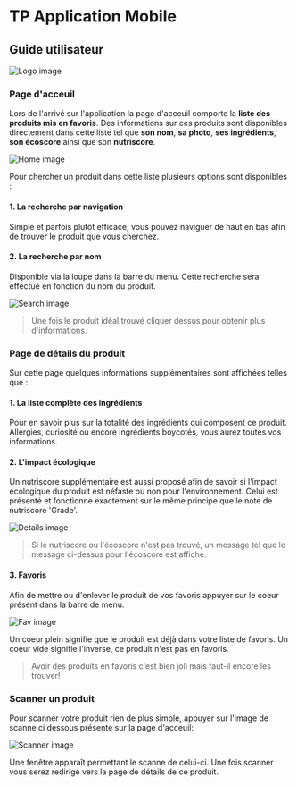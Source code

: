 # TP Application Mobile

## Guide utilisateur

![Logo image](screenshots/logo.png)

### Page d'acceuil

Lors de l'arrivé sur l'application la page d'acceuil comporte la **liste des produits mis en favoris**. Des informations sur ces produits sont disponibles directement dans cette liste tel que **son nom**, **sa photo**, **ses ingrédients**, **son écoscore** ainsi que son **nutriscore**.

![Home image](screenshots/home.png)

Pour chercher un produit dans cette liste plusieurs options sont disponibles :

#### 1. La recherche par navigation

Simple et parfois plutôt efficace, vous pouvez naviguer de haut en bas afin de trouver le produit que vous cherchez.

#### 2. La recherche par nom

Disponible via la loupe dans la barre du menu. Cette recherche sera effectué en fonction du nom du produit.

![Search image](screenshots/search.png)

> Une fois le produit idéal trouvé cliquer dessus pour obtenir plus d'informations.

### Page de détails du produit

Sur cette page quelques informations supplémentaires sont affichées telles que :

#### 1. La liste complète des ingrédients

Pour en savoir plus sur la totalité des ingrédients qui composent ce produit. Allergies, curiosité ou encore ingrédients boycotés, vous aurez toutes vos informations.

#### 2. L'impact écologique

Un nutriscore supplémentaire est aussi proposé afin de savoir si l'impact écologique du produit est néfaste ou non pour l'environnement. Celui est présenté et fonctionne exactement sur le même principe que le note de nutriscore 'Grade'.

![Details image](screenshots/details.png)

> Si le nutriscore ou l'écoscore n'est pas trouvé, un message tel que le message ci-dessus pour l'écoscore est affiché.

#### 3. Favoris

Afin de mettre ou d'enlever le produit de vos favoris appuyer sur le coeur présent dans la barre de menu.

![Fav image](screenshots/fav.png)

Un coeur plein signifie que le produit est déjà dans votre liste de favoris. Un coeur vide signifie l'inverse, ce produit n'est pas en favoris.

> Avoir des produits en favoris c'est bien joli mais faut-il encore les trouver!

### Scanner un produit

Pour scanner votre produit rien de plus simple, appuyer sur l'image de scanne ci dessous présente sur la page d'acceuil:

![Scanner image](screenshots/scanner.png)

Une fenêtre apparaît permettant le scanne de celui-ci. Une fois scanner vous serez redirigé vers la page de détails de ce produit.
